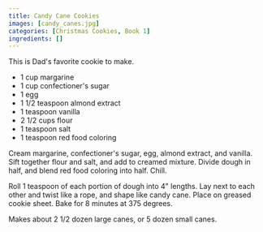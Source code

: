 ```yaml
---
title: Candy Cane Cookies
images: [candy_canes.jpg]
categories: [Christmas Cookies, Book 1]
ingredients: []
---
```


 This is Dad's favorite
cookie to make.

-   1 cup margarine
-   1 cup confectioner's sugar
-   1 egg
-   1 1/2 teaspoon almond extract
-   1 teaspoon vanilla
-   2 1/2 cups flour
-   1 teaspoon salt
-   1 teaspoon red food coloring

Cream margarine, confectioner's sugar, egg, almond extract, and vanilla.
Sift together flour and salt, and add to creamed mixture. Divide dough
in half, and blend red food coloring into half. Chill.

Roll 1 teaspoon of each portion of dough into 4" lengths. Lay next to
each other and twist like a rope, and shape like candy cane. Place on
greased cookie sheet. Bake for 8 minutes at 375 degrees.

Makes about 2 1/2 dozen large canes, or 5 dozen small canes.

 